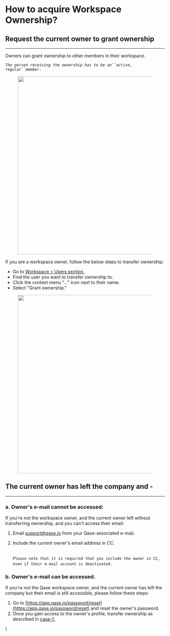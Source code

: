 # How to acquire Workspace Ownership?

## Request the current owner to grant ownership <a href="#h_13b8cc3f52" id="h_13b8cc3f52"></a>

***

Owners can grant ownership to other members in their workspace.

_`The person receiving the ownership has to be an`_` ``active, regular`` `_`member.`_

<figure><img src="https://downloads.intercomcdn.com/i/o/860786150/4bf8411bae714bca75f5f23f/ws-active+and+regular.png?expires=1759728600&#x26;signature=90e33b4af7e85f8435c4b8166d62974f476ed03e695a4ed934b93b29c385013c&#x26;req=fCYnEcF4nIRfFb4f3HP0gB2Sc6WbheXLaE8fN5Ys6FUGROz2%2BRMeiaFVQsYI%0AGeJbCu0HnX2mzSOlcQ%3D%3D%0A" alt="" width="563"><figcaption></figcaption></figure>

If you are a workspace owner, follow the below steps to transfer ownership:

* Go to [Workspace > Users section.](https://app.qase.io/workspace?page=1)
* Find the user you want to transfer ownership to.
* Click the context menu "..." icon next to their name.
* Select "Grant ownership."

<figure><img src="https://downloads.intercomcdn.com/i/o/860786589/0ba5f8af490101a65ff45912/ws-grant+ownership.png?expires=1759728600&#x26;signature=2f07fa565eca2a1e15a7ff482d08ccd8b0909a303d1de9237b42fd9ad66127aa&#x26;req=fCYnEcF4mIlWFb4f3HP0gCuuhQ9L6O6YGnbJFnUYauflsobnfxDK7VzOi1K4%0Atzd7jb3cuHL6M8RCPg%3D%3D%0A" alt="" width="563"><figcaption></figcaption></figure>

## The current owner has left the company and - <a href="#h_5a34748fae" id="h_5a34748fae"></a>

***

### a. Owner's e-mail cannot be accessed: <a href="#h_a39e4516a9" id="h_a39e4516a9"></a>

If you're not the workspace owner, and the current owner left without transferring ownership, and you can't access their email:

1. Email [support@qase.io](mailto:support@qase.io) from your Qase-associated e-mail.
2.  Include the current owner's email address in CC.

    \
    ​`Please note that it is required that you include the owner in CC, even if their e-mail account is deactivated`.

### b. Owner's e-mail can be accessed. <a href="#h_46c9617bde" id="h_46c9617bde"></a>

If you're not the Qase workspace owner, and the current owner has left the company but their email is still accessible, please follow these steps:

1. Go to [https://app.qase.io/password/reset](https://app.qase.io/password/reset) and reset the owner's password.
2. Once you gain access to the owner's profile, transfer ownership as described in [case-1.](https://help.qase.io/en/articles/5563694-how-to-acquire-workspace-ownership#h_13b8cc3f52)

\
